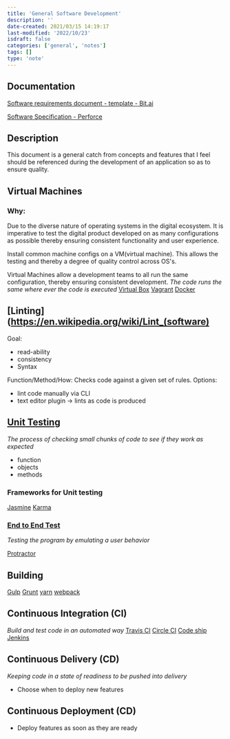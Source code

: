 ```yaml
---
title: 'General Software Development'
description: ''
date-created: 2021/03/15 14:19:17
last-modified: '2022/10/23'
isdraft: false
categories: ['general', 'notes']
tags: []
type: 'note'
---
```


## Documentation

[Software requirements document - template - Bit.ai](https://bit.ai/templates/software-requirements-document-template)

[Software Specification - Perforce](https://www.perforce.com/blog/alm/how-write-software-requirements-specification-srs-document)

## Description

This document is a general catch from concepts and features that I feel should be referenced during the development of an application so as to ensure quality.

## Virtual Machines

### Why:

Due to the diverse nature of operating systems in the digital ecosystem. It is imperative to test the digital product developed on as many configurations as possible thereby ensuring consistent functionality and user experience.

Install common machine configs on a VM(virtual machine). This allows the testing and thereby a degree of quality control across OS's.

Virtual Machines allow a development teams to all run the same configuration, thereby ensuring consistent development.
_The code runs the same where ever the code is executed_
[Virtual Box](https://www.virtualbox.org/)
[Vagrant](https://www.vagrantup.com/)
[Docker]()

## [Linting](https://en.wikipedia.org/wiki/Lint_(software)

Goal:

- read-ability
- consistency
- Syntax

Function/Method/How:
Checks code against a given set of rules.
Options:

- lint code manually via CLI
- text editor plugin -> lints as code is produced

## [Unit Testing](https://en.wikipedia.org/wiki/Unit_testing)

_The process of checking small chunks of code to see if they work as expected_

- function
- objects
- methods

### Frameworks for Unit testing

[Jasmine](https://jasmine.github.io/)
[Karma](https://karma-runner.github.io/2.0/index.html)

### [End to End Test]()

_Testing the program by emulating a user behavior_

[Protractor](http://www.protractortest.org/#/)

## Building

[Gulp](https://gulpjs.com/)
[Grunt](https://gruntjs.com/)
[yarn](https://yarnpkg.com/en/)
[webpack](https://webpack.js.org)

## Continuous Integration (CI)

_Build and test code in an automated way_
[Travis CI](https://travis-ci.org/)
[Circle CI](https://circleci.com/)
[Code ship](https://codeship.com/)
[Jenkins](https://jenkins.io/)

## Continuous Delivery (CD)

_Keeping code in a state of readiness to be pushed into delivery_

- Choose when to deploy new features

## Continuous Deployment (CD)

- Deploy features as soon as they are ready
